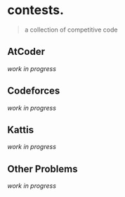 # contests.
> a collection of competitive code

## AtCoder

*work in progress*
  
## Codeforces

*work in progress*

## Kattis

*work in progress*

## Other Problems

*work in progress*
